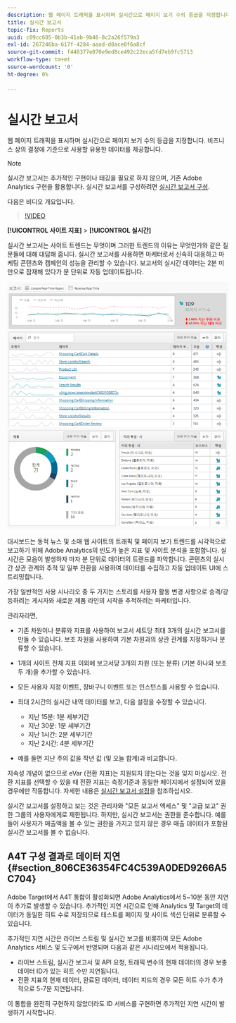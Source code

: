 ```yaml
---
description: 웹 페이지 트래픽을 표시하며 실시간으로 페이지 보기 수의 등급을 지정합니다. 비즈니스 상의 결정에 기준으로 사용할 유용한 데이터를 제공합니다.
title: 실시간 보고서
topic-fix: Reports
uuid: c09cc605-0b3b-41ab-9b46-8c2a26f579a3
exl-id: 267246ba-617f-4284-aaad-d0ace0f6a8cf
source-git-commit: f448377e070e9ed8ce492c22eca5fd7eb9fc5713
workflow-type: tm+mt
source-wordcount: '0'
ht-degree: 0%

---
```


# 실시간 보고서

웹 페이지 트래픽을 표시하며 실시간으로 페이지 보기 수의 등급을 지정합니다. 비즈니스 상의 결정에 기준으로 사용할 유용한 데이터를 제공합니다.

>[!NOTE]
>
>실시간 보고서는 추가적인 구현이나 태깅을 필요로 하지 않으며, 기존 Adobe Analytics 구현을 활용합니다. 실시간 보고서를 구성하려면 [실시간 보고서 구성](/help/admin/admin/realtime/t-realtime-admin.md).

다음은 비디오 개요입니다.

>[!VIDEO](https://video.tv.adobe.com/v/25454/?quality=12)

**[!UICONTROL 사이트 지표]** > **[!UICONTROL 실시간]**

실시간 보고서는 사이트 트렌드는 무엇이며 그러한 트렌드의 이유는 무엇인가와 같은 질문들에 대해 대답해 줍니다. 실시간 보고서를 사용하면 마케터로서 신속히 대응하고 마케팅 콘텐츠와 캠페인의 성능을 관리할 수 있습니다. 보고서의 실시간 데이터는 2분 미만으로 잠재해 있다가 분 단위로 자동 업데이트됩니다.

![](assets/report-realtime.png)

대시보드는 동적 뉴스 및 소매 웹 사이트의 트래픽 및 페이지 보기 트렌드를 시각적으로 보고하기 위해 Adobe Analytics의 빈도가 높은 지표 및 사이트 분석을 포함합니다. 실시간은 모음이 발생하자 마자 분 단위로 데이터의 트렌드를 파악합니다. 콘텐츠의 실시간 상관 관계와 추적 및 일부 전환을 사용하여 데이터를 수집하고 자동 업데이트 UI에 스트리밍합니다.

가장 일반적인 사용 시나리오 중 두 가지는 스토리를 사용자 활동 변경 사항으로 승격/강등하려는 게시자와 새로운 제품 라인의 시작을 추적하려는 마케터입니다.

관리자라면,

* 기존 차원이나 분류와 지표를 사용하여 보고서 세트당 최대 3개의 실시간 보고서를 만들 수 있습니다. 보조 차원을 사용하여 기본 차원과의 상관 관계를 지정하거나 분류할 수 있습니다.
* 1개의 사이트 전체 지표 이외에 보고서당 3개의 차원 (또는 분류) (기본 하나와 보조 두 개)을 추가할 수 있습니다.
* 모든 사용자 지정 이벤트, 장바구니 이벤트 또는 인스턴스를 사용할 수 있습니다.
* 최대 2시간의 실시간 내역 데이터를 보고, 다음 설정을 수정할 수 있습니다.

   * 지난 15분: 1분 세부기간
   * 지난 30분: 1분 세부기간
   * 지난 1시간: 2분 세부기간
   * 지난 2시간: 4분 세부기간

* 예를 들면 지난 주의 값을 작년 값 (및 오늘 합계)과 비교합니다.

지속성 개념이 없으므로 eVar (전환 지표)는 지원되지 않는다는 것을 잊지 마십시오. 전환 지표를 선택할 수 있을 때 전환 지표는 측정기준과 동일한 페이지에서 설정되어 있을 경우에만 작동합니다. 자세한 내용은 [실시간 보고서 설정](/help/admin/admin/realtime/t-realtime-admin.md)을 참조하십시오.

실시간 보고서를 설정하고 보는 것은 관리자와 &quot;모든 보고서 액세스&quot; 및 &quot;고급 보고&quot; 권한 그룹의 사용자에게로 제한됩니다. 하지만, 실시간 보고서는 권한을 준수합니다. 예를 들어 사용자가 매출액을 볼 수 있는 권한을 가지고 있지 않은 경우 매출 데이터가 포함된 실시간 보고서를 볼 수 없습니다.

## A4T 구성 결과로 데이터 지연 {#section_806CE36354FC4C539A0DED9266A5C704}

Adobe Target에서 A4T 통합이 활성화되면 Adobe Analytics에서 5~10분 동안 지연이 추가로 발생할 수 있습니다. 추가적인 지연 시간으로 인해 Analytics 및 Target의 데이터가 동일한 히트 수로 저장되므로 테스트를 페이지 및 사이트 섹션 단위로 분류할 수 있습니다.

추가적인 지연 시간은 라이브 스트림 및 실시간 보고를 비롯하여 모든 Adobe Analytics 서비스 및 도구에서 반영되며 다음과 같은 시나리오에서 적용됩니다.

* 라이브 스트림, 실시간 보고서 및 API 요청, 트래픽 변수의 현재 데이터의 경우 보충 데이터 ID가 있는 히트 수만 지연됩니다.
* 전환 지표의 현재 데이터, 완료된 데이터, 데이터 피드의 경우 모든 히트 수가 추가적으로 5-7분 지연됩니다.

이 통합을 완전히 구현하지 않았더라도 ID 서비스를 구현하면 추가적인 지연 시간이 발생하기 시작합니다.
